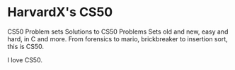 # HarvardX's CS50
CS50 Problem sets
Solutions to CS50 Problems Sets old and new, easy and hard, in C and more. 
From forensics to mario, brickbreaker to insertion sort, this is CS50.

I love CS50.
